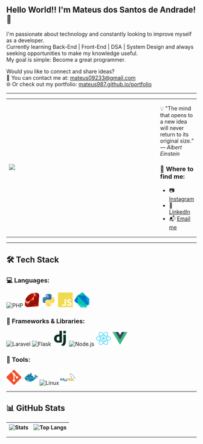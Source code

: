 ## Hello World!! I'm Mateus dos Santos de Andrade! 👋

I'm passionate about technology and constantly looking to improve myself as a developer.  
Currently learning Back-End | Front-End | DSA | System Design and always seeking opportunities to make my knowledge useful.  
My goal is simple: Become a great programmer.

Would you like to connect and share ideas?  
📩 You can contact me at: mateus09233@gmail.com  
🌐 Or check out my portfolio: [mateus987.github.io/portfolio](https://mateus987.github.io/portfolio/)

---

<table border="0" cellspacing="0" cellpadding="0">
  <tr>
    <td style="border: 0;" width="400">
      <img width="100%" src="https://c.tenor.com/0hjOGLFaQa0AAAAd/tenor.gif" />
    </td>
    <td style="border: 0; vertical-align: top; padding-left: 20px;">
      <p>
        💡 "The mind that opens to a new idea will never return to its original size."  
        <i>— Albert Einstein</i>
      </p>
      <h3>🔗 Where to find me:</h3>
      <ul>
        <li>📷 <a href="https://www.instagram.com/mah_san.an/" target="_blank">Instagram</a></li>
        <li>💼 <a href="https://www.linkedin.com/in/mateus-dos-santos-de-andrade/" target="_blank">LinkedIn</a></li>
        <li>📬 <a href="mailto:mah_san.an@hotmail.com">Email me</a></li>
      </ul>
    </td>
  </tr>
</table>


---

## 🛠️ Tech Stack

### 💻 Languages:
<p>
  <img height="40" src="https://upload.wikimedia.org/wikipedia/commons/3/31/Webysther_20160423_-_Elephpant.svg" alt="PHP">
  <img height="40" src="https://raw.githubusercontent.com/devicons/devicon/master/icons/ruby/ruby-original.svg" alt="Ruby">
  <img height="40" src="https://raw.githubusercontent.com/devicons/devicon/master/icons/python/python-original.svg" alt="Python">
  <img height="40" src="https://raw.githubusercontent.com/devicons/devicon/master/icons/javascript/javascript-plain.svg" alt="JavaScript">
  <img height="40" src="https://raw.githubusercontent.com/devicons/devicon/master/icons/dart/dart-original.svg" alt="Dart">
</p>

### 🚀 Frameworks & Libraries:
<p>
  <img height="40" src="https://cdn.jsdelivr.net/gh/devicons/devicon/icons/laravel/laravel-original.svg" alt="Laravel">
  <img height="40" src="https://encrypted-tbn0.gstatic.com/images?q=tbn:ANd9GcTmD38KsMgEwahtWc_Nfs5ZVktP9dBc36MUZA&s" alt="Flask">
  <img height="40" src="https://raw.githubusercontent.com/devicons/devicon/master/icons/django/django-plain.svg" alt="Django">
  <img height="40" src="https://www.svgrepo.com/show/354119/nodejs-icon.svg" alt="Node.js">
  <img height="40" src="https://raw.githubusercontent.com/devicons/devicon/master/icons/react/react-original.svg" alt="React">
  <img height="40" src="https://raw.githubusercontent.com/devicons/devicon/master/icons/vuejs/vuejs-original.svg" alt="Vue.js">
</p>

### 🔧 Tools:
<p>
  <img height="40" src="https://raw.githubusercontent.com/devicons/devicon/master/icons/git/git-original.svg" alt="Git">
  <img height="40" src="https://raw.githubusercontent.com/devicons/devicon/master/icons/docker/docker-original.svg" alt="Docker">
  <img height="40" src="https://icon.icepanel.io/Technology/png-shadow-512/Linux.png" alt="Linux">
  <img height="40" src="https://raw.githubusercontent.com/devicons/devicon/master/icons/mysql/mysql-original-wordmark.svg" alt="MySQL">
</p>

---

## 📊 GitHub Stats

| ![Stats](https://github-readme-stats.vercel.app/api?username=Mateus987&show_icons=true&theme=tokyonight) | ![Top Langs](https://github-readme-stats.vercel.app/api/top-langs/?username=Mateus987&layout=compact&theme=tokyonight) |
| :-: | :-: |

---
